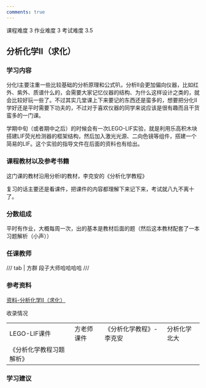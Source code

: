```yaml
---
comments: true
---
```


<div class="labors">
<span class="labor CourseDifficulty">课程难度 3</span>
<span class="labor HwDifficulty">作业难度 3</span>
<span class="labor ExamDifficulty">考试难度 3.5</span>
</div>


## 分析化学Ⅱ（求化）

### 学习内容

分化Ⅰ主要注重一些比较基础的分析原理和公式叭，分析Ⅱ会更加偏向仪器，比如红外、紫外、质谱什么的，会需要大家记忆仪器的结构、为什么这样设计之类的，就会比较好玩一些了。不过其实几堂课上下来要记的东西还是蛮多的，想要把分化Ⅱ学好还是平时需要下功夫的，不过对于喜欢仪器的同学来说应该是很有趣而且干货蛮多的一门课。

学期中旬（或者期中之后）的时候会有一次LEGO-LIF实验，就是利用乐高积木块搭建LIF荧光检测器的框架结构，然后加入激光光源、二向色镜等组件，搭建一个简易的LIF。这个实验的指导文件在后面的资料也有给出。


### 课程教材以及参考书籍
这门课的教材沿用分析Ⅰ的教材，李克安的《分析化学教程》

复习的话主要还是看课件，把课件的内容都理解下来记下来，考试就八九不离十了。


### 分数组成

平时有作业，大概每周一次，出的基本是教材后面的题（然后这本教材配套了一本习题解析（小声））

### 任课教师

/// tab | 方群
段子大师哈哈哈哈
///

### 参考资料

[资料-分析化学Ⅱ（求化）](https://gitee.com/zju_5_0/zju-chem-open-source/tree/fork1/%E5%88%86%E6%9E%90%E5%8C%96%E5%AD%A6/%E5%88%86%E6%9E%90%E5%8C%96%E5%AD%A6%E2%85%A1(%E6%B1%82%E5%8C%96))

收录情况

|||||
|--|--|--|--|
|LEGO-LIF课件|方老师课件|《分析化学教程》-李克安|分析化学 北大|
|《分析化学教程习题解析》|


### 学习建议
